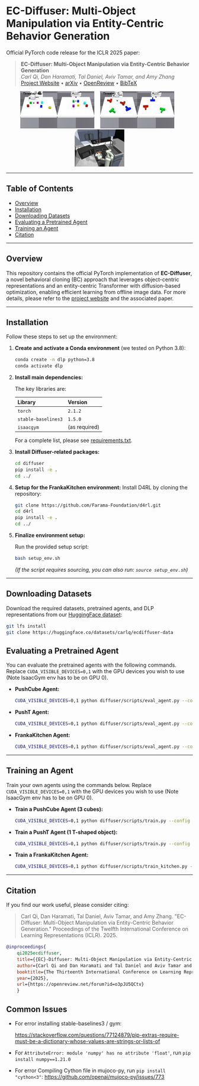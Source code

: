 # EC-Diffuser: Multi-Object Manipulation via Entity-Centric Behavior Generation

Official PyTorch code release for the ICLR 2025 paper:

> **EC-Diffuser: Multi-Object Manipulation via Entity-Centric Behavior Generation**  
> *Carl Qi, Dan Haramati, Tal Daniel, Aviv Tamar, and Amy Zhang*  
> [Project Website](https://sites.google.com/view/ec-diffuser) • [arXiv](https://www.arxiv.org/abs/2412.18907) • [OpenReview](https://openreview.net/forum?id=o3pJU5QCtv) • [BibTeX](https://github.com/carl-qi/EC-Diffuser?tab=readme-ov-file#citation)

<p align="center">
  <img src="media/push_cube_gen.gif" height="100"> &nbsp;&nbsp;
  <img src="media/push_t_gen.gif" height="100"> &nbsp;&nbsp;
  <img src="media/kitchen.gif" height="100">
</p>

---

## Table of Contents

- [Overview](#overview)
- [Installation](#installation)
- [Downloading Datasets](#downloading-datasets)
- [Evaluating a Pretrained Agent](#evaluating-a-pretrained-agent)
- [Training an Agent](#training-an-agent)
- [Citation](#citation)

---

## Overview

This repository contains the official PyTorch implementation of **EC-Diffuser**, a novel behavioral cloning (BC) approach that leverages object-centric representations and an entity-centric Transformer with diffusion-based optimization, enabling efficient learning from offline image data. For more details, please refer to the [project website](https://sites.google.com/view/ec-diffuser) and the associated paper.

---

## Installation

Follow these steps to set up the environment:

1. **Create and activate a Conda environment** (we tested on Python 3.8):

    ```bash
    conda create -n dlp python=3.8
    conda activate dlp
    ```

2. **Install main dependencies:**

    The key libraries are:

    | Library             | Version |
    |---------------------|---------|
    | `torch`             | `2.1.2` |
    | `stable-baselines3` | `1.5.0` |
    | `isaacgym`          | (as required) |

    For a complete list, please see [requirements.txt](requirements.txt).

3. **Install Diffuser-related packages:**

    ```bash
    cd diffuser
    pip install -e .
    cd ../
    ```

4. **Setup for the FrankaKitchen environment:**
    Install D4RL by cloning the repository:
  
    ```bash
    git clone https://github.com/Farama-Foundation/d4rl.git
    cd d4rl
    pip install -e .
    cd ../
    ```

5. **Finalize environment setup:**

    Run the provided setup script:

    ```bash
    bash setup_env.sh
    ```

    *(If the script requires sourcing, you can also run: `source setup_env.sh`)*

---

## Downloading Datasets

Download the required datasets, pretrained agents, and DLP representations from our [HuggingFace dataset](https://huggingface.co/datasets/carlq/ecdiffuser-data):

```bash
git lfs install
git clone https://huggingface.co/datasets/carlq/ecdiffuser-data
```

## Evaluating a Pretrained Agent

You can evaluate the pretrained agents with the following commands. Replace `CUDA_VISIBLE_DEVICES=0,1` with the GPU devices you wish to use (Note IsaacGym env has to be on GPU 0).

- **PushCube Agent:**

    ```bash
    CUDA_VISIBLE_DEVICES=0,1 python diffuser/scripts/eval_agent.py --config config.plan_pandapush_pint --num_entity 3 --planning_only
    ```

- **PushT Agent:**

    ```bash
    CUDA_VISIBLE_DEVICES=0,1 python diffuser/scripts/eval_agent.py --config config.plan_pandapush_pint --push_t --num_entity 3 --push_t_num_color 1 --planning_only
    ```

- **FrankaKitchen Agent:**

    ```bash
    CUDA_VISIBLE_DEVICES=0,1 python diffuser/scripts/eval_agent.py --config config.plan_pandapush_pint --kitchen --planning_only
    ```

---

## Training an Agent

Train your own agents using the commands below. Replace `CUDA_VISIBLE_DEVICES=0,1` with the GPU devices you wish to use (Note IsaacGym env has to be on GPU 0).

- **Train a PushCube Agent (3 cubes):**

    ```bash
    CUDA_VISIBLE_DEVICES=0,1 python diffuser/scripts/train.py --config config.pandapush_pint --num_entity 3
    ```

- **Train a PushT Agent (1 T-shaped object):**

    ```bash
    CUDA_VISIBLE_DEVICES=0,1 python diffuser/scripts/train.py --config config.pandapush_pint --push_t --num_entity 1
    ```

- **Train a FrankaKitchen Agent:**

    ```bash
    CUDA_VISIBLE_DEVICES=0,1 python diffuser/scripts/train_kitchen.py --config config.pandapush_pint --kitchen
    ```

---

## Citation

If you find our work useful, please consider citing:

>Carl Qi, Dan Haramati, Tal Daniel, Aviv Tamar, and Amy Zhang. "EC-Diffuser: Multi-Object Manipulation via Entity-Centric Behavior Generation." Proceedings of the Twelfth International Conference on Learning Representations (ICLR). 2025.

```bibtex
@inproceedings{
    qi2025ecdiffuser,
    title={{EC}-Diffuser: Multi-Object Manipulation via Entity-Centric Behavior Generation},
    author={Carl Qi and Dan Haramati and Tal Daniel and Aviv Tamar and Amy Zhang},
    booktitle={The Thirteenth International Conference on Learning Representations},
    year={2025},
    url={https://openreview.net/forum?id=o3pJU5QCtv}
    }
```

## Common Issues
- For error installing stable-baselines3 / gym:
  
  https://stackoverflow.com/questions/77124879/pip-extras-require-must-be-a-dictionary-whose-values-are-strings-or-lists-of

- For `AttributeError: module 'numpy' has no attribute 'float'`, run `pip install numpy==1.21.0`

- For error Compiling Cython file in mujoco-py, run `pip install "cython<3"`: https://github.com/openai/mujoco-py/issues/773
